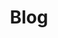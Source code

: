 ---
layout: tag-list
type: tag
title: Blog
slug: blog
category: devlog
sidebar: false
order: 1
description: >
    HydeJack 테마 및 블로그 포스팅에 유용한 정보 모음집
sitemap: false
---